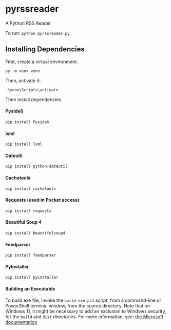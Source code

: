 # pyrssreader
A Python RSS Reader

To run:
`python pyrssreader.py`


## Installing Dependencies

First, create a virtual environment:

`py -m venv venv`

Then, activate it:

`.\venv\Scripts\activate`

Then install dependencies.

#### Pyside6
`pip install Pyside6`

#### lxml
`pip install lxml`

#### Dateutil
`pip install python-dateutil`

#### Cachetools
`pip install cachetools`

#### Requests  (used in Pocket access):
`pip install requests`

#### Beautiful Soup 4
`pip install beautifulsoup4`

#### Feedparser
`pip install feedparser`

#### PyInstaller
`pip install pyinstaller`

#### Building an Executable
To build exe file, invoke the `build-exe.ps1` script, from a command-line or PowerShell terminal window, from the source directory.  Note that on Windows 11, it might be necessary to add an exclusion to Windows security, for the `build` and `dist` directories.  For more information, see: [the Microsoft documentation](https://support.microsoft.com/en-us/windows/add-an-exclusion-to-windows-security-811816c0-4dfd-af4a-47e4-c301afe13b26#ID0EBF=Windows_11)